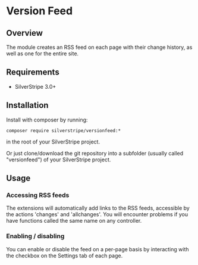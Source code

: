 # Version Feed

## Overview

The module creates an RSS feed on each page with their change history, as well as one for the entire site.

## Requirements

 * SilverStripe 3.0+

## Installation

Install with composer by running:

	composer require silverstripe/versionfeed:*

in the root of your SilverStripe project.

Or just clone/download the git repository into a subfolder (usually called "versionfeed") of your SilverStripe project.

## Usage

### Accessing RSS feeds

The extensions will automatically add links to the RSS feeds, accessible by the actions 'changes' and 'allchanges'. You will encounter problems if you have functions called the same name on any controller.

### Enabling / disabling

You can enable or disable the feed on a per-page basis by interacting with the checkbox on the Settings tab of each page.